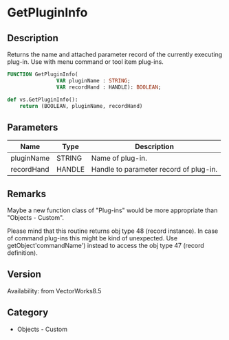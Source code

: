 # GetPluginInfo

## Description
Returns the name and attached parameter record of the currently executing plug-in. Use with menu command or tool item plug-ins.

```pascal
FUNCTION GetPluginInfo(
				VAR pluginName : STRING;
				VAR recordHand : HANDLE): BOOLEAN;
```

```python
def vs.GetPluginInfo():
    return (BOOLEAN, pluginName, recordHand)
```

## Parameters
|Name|Type|Description|
|---|---|---|
|pluginName|STRING|Name of plug-in.|
|recordHand|HANDLE|Handle to parameter record of plug-in.|

## Remarks
Maybe a new function class of &quot;Plug-ins&quot; would be more appropriate than &quot;Objects - Custom&quot;.


Please mind that this routine returns obj type 48 (record instance). In case of command plug-ins this might be kind of unexpected. Use getObject'commandName') instead to access the obj type 47 (record definition).

## Version
Availability: from VectorWorks8.5

## Category
* Objects - Custom

